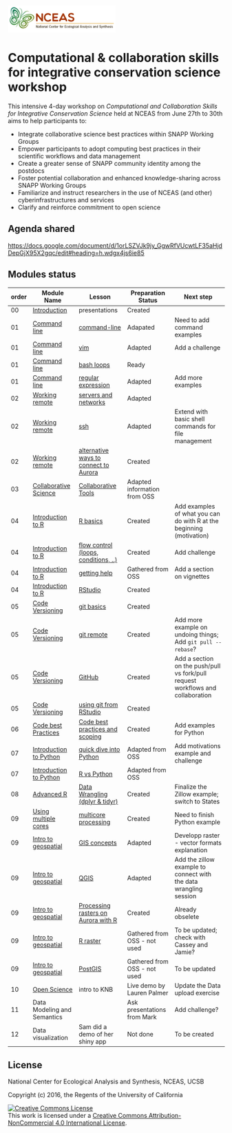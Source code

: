 <img style="align: left;width: 250px;" src=05-code-versioning/images/NCEAS_logo.png />

Computational & collaboration skills for integrative conservation science workshop
=====

This intensive 4-day workshop on *Computational and Collaboration Skills for Integrative Conservation Science* held at NCEAS from June 27th to 30th aims to help participants to:

* Integrate collaborative science best practices within SNAPP Working Groups
* Empower participants to adopt computing best practices in their scientific workflows and data management
* Create a greater sense of SNAPP community identity among the postdocs
* Foster potential collaboration and enhanced knowledge-sharing across SNAPP Working Groups
* Familiarize and instruct researchers in the use of NCEAS (and other) cyberinfrastructures and services
* Clarify and reinforce commitment to open science 
 

## Agenda shared

<https://docs.google.com/document/d/1orLSZVJk9jy_GgwRfVUcwtLF35aHjdDepGjX95X2gqc/edit#heading=h.wdgx4js6ie85>

## Modules status

order  |  Module Name  |  Lesson  |  Preparation Status  | Next step
------ |  -----------  |  -------- |  ------------------ | -----------
00     | [Introduction](00-introduction/) | presentations | Created
01  | [Command line](01-command-line/)  |  [command-line](01-command-line/1-command-line.md)  |  Adapated | Need to add command examples
01  | [Command line](01-command-line/)  |  [vim](01-command-line/2-vim.md) |  Adapted  |  Add a challenge
01  | [Command line](01-command-line/)  |  [bash loops](01-command-line/3-bash-loops.md) |   Ready 
01  | [Command line](01-command-line/)  |  [regular expression](01-command-line/4-regular-expressions.md) |  Adapted | Add more examples
02  | [Working remote](02-working-remote/) | [servers and networks](02-working-remote/1-servers-and-networks.md)  |  Adapted
02  | [Working remote](02-working-remote/) | [ssh](02-working-remote/2-ssh-tmux.md) | Adapted | Extend with basic shell commands for file management
02  | [Working remote](02-working-remote/) | [alternative ways to connect to Aurora](02-working-remote/3-working-remote-alternatives.md) | Created 
03  | [Collaborative Science](03-collaborative-science/) | [Collaborative Tools](03-collaborative-science/1-virtual-collaboration.md) | Adapted information from OSS
04  | [Introduction to R](04-Intro-R/) | [R basics](04-Intro-R/1-R-basics.Rmd) | Created | Add examples of what you can do with R at the beginning (motivation)
04  | [Introduction to R](04-Intro-R/) | [flow control (loops, conditions, ..)](04-Intro-R/2-R-control.Rmd) | Created | Add challenge
04  | [Introduction to R](04-Intro-R/) | [getting help](04-Intro-R/3-rhelp.md) | Gathered from OSS | Add a section on vignettes
04  | [Introduction to R](04-Intro-R/) | [RStudio](04-Intro-R/5-RStudio.md) | Created
05  | [Code Versioning](05-code-versioning/)  | [git basics](05-code-versioning/1-code_versioning_basics.md) | Created | 
05  | [Code Versioning](05-code-versioning/)  | [git remote](05-code-versioning/2-code-versioning-remote.md) | Created | Add more example on undoing things;  Add `git pull --rebase`?
05  | [Code Versioning](05-code-versioning/)  | [GitHub](05-code-versioning/3-GitHub.md) | Created | Add a section on the push/pull vs fork/pull request workflows and collaboration
05  | [Code Versioning](05-code-versioning/)  | [using git from RStudio](05-code-versioning/4-getting-started-with-git-in-RStudio.md) | Created |
06  | [Code best Practices](06-code-best-practices/) | [Code best practices and scoping](1-coding-best-practices-general-tips.md) | Created | Add examples for Python
07  | [Introduction to Python](07-intro-Python/) | [quick dive into Python](07-intro_Python/1-quick-dive-into-python.md) | Adapted from OSS | Add motivations example and challenge
07  | [Introduction to Python](07-intro-Python/) | [R vs Python](07-intro_Python/2-rvspython.md) | Adapted from OSS | 
08  |  [Advanced R]() | [Data Wrangling (dplyr & tidyr)](08-advanced-R/1-data-wrangling.Rmd) | Created | Finalize the Zillow example; switch to States
09  |  [Using multiple cores](09-multicore-processing/) | [multicore processing](09-multicore-processing/1-multiprocessing-tools.md) | Created | Need to finish Python example
09  | [Intro to geospatial](10-intro-geospatial/) | [GIS concepts](10-intro-geospatial/1-intro-geospatial.md)| Adapted | Developp raster - vector formats explanation
09  | [Intro to geospatial](10-intro-geospatial/) | [QGIS](10-intro-geospatial/2-qgis.md) | Adapted | Add the zillow example to connect with the data wrangling session
09  | [Intro to geospatial](10-intro-geospatial/) | [Processing rasters on Aurora with R](10-intro-geospatial/3-tips-Rraster-on-Aurora.md) | Created | Already obselete
09  | [Intro to geospatial](10-intro-geospatial/) | [R raster](https://github.nceas.ucsb.edu/Training/2016-postdoc-training/blob/master/10-intro-geospatial/4-r-spatial-example.R) | Gathered from OSS - not used | To be updated; check with Cassey and Jamie?
09  | [Intro to geospatial](10-intro-geospatial/) | [PostGIS](https://github.nceas.ucsb.edu/Training/2016-postdoc-training/blob/master/10-intro-geospatial/5-postgis_example.txt) | Gathered from OSS -  not used | To be updated
10  | [Open Science](11-open-science/) | intro to KNB | Live demo by Lauren Palmer | Update the Data upload exercise
11  | Data Modeling and Semantics | | Ask presentations from Mark | Add challenge?
12  | Data visualization | Sam did a demo of her shiny app | Not done | To be created
 

## License

National Center for Ecological Analysis and Synthesis, NCEAS, UCSB

Copyright (c) 2016, the Regents of the University of California

<a rel="license" href="http://creativecommons.org/licenses/by-nc/4.0/"><img alt="Creative Commons License" style="border-width:0" src="https://i.creativecommons.org/l/by-nc/4.0/88x31.png" /></a><br />This work is licensed under a <a rel="license" href="http://creativecommons.org/licenses/by-nc/4.0/">Creative Commons Attribution-NonCommercial 4.0 International License</a>.



   
  

